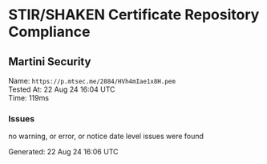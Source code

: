 # STIR/SHAKEN Certificate Repository Compliance

## Martini Security

Name: `https://p.mtsec.me/2884/HVh4mIae1x8H.pem`\
Tested At: 22 Aug 24 16:04 UTC\
Time: 119ms

### Issues

no warning, or error, or notice date level issues were found

Generated: 22 Aug 24 16:06 UTC